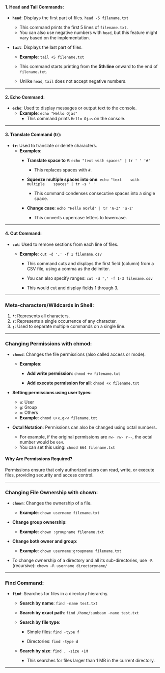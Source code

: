 
#### **1. Head and Tail Commands:**

- **`head`**: Displays the first part of files.
        `head -5 filename.txt`
        
	- This command prints the first 5 lines of `filename.txt`.
	- You can also use negative numbers with `head`, but this feature might vary based on the implementation.

- **`tail`**: Displays the last part of files.
    
    - **Example**:
        `tail +5 filename.txt`
        
	- This command starts printing from the **5th line** onward to the end of `filename.txt`.
	- Unlike `head`, `tail` does not accept negative numbers.

---

#### **2. Echo Command:**

- **`echo`**: Used to display messages or output text to the console.
    - **Example**:
        `echo "Hello Ojas"`
        - This command prints `Hello Ojas` on the console.

---

#### **3. Translate Command (tr):**

- **`tr`**: Used to translate or delete characters.
    - **Examples**:
        - **Translate space to `#`**:
            `echo "text with spaces" | tr ' ' '#'`
            
            - This replaces spaces with `#`.
			
        - **Squeeze multiple spaces into one**:
            `echo "text    with   multiple    spaces" | tr -s ' '`
            
            - This command condenses consecutive spaces into a single space.
        - **Change case**:
            `echo "Hello World" | tr 'A-Z' 'a-z'`
            
            - This converts uppercase letters to lowercase.

---

#### **4. Cut Command:**

- **`cut`**: Used to remove sections from each line of files.
    - **Example**:
        `cut -d ',' -f 1 filename.csv`
        
        - This command cuts and displays the first field (column) from a CSV file, using a comma as the delimiter.
        - You can also specify ranges:
		`cut -d ',' -f 1-3 filename.csv`
		
		- This would cut and display fields 1 through 3.

---

### **Meta-characters/Wildcards in Shell:**

1. **`*`**: Represents all characters.
2. **`?`**: Represents a single occurrence of any character.
3. **`;`**: Used to separate multiple commands on a single line.

---

### **Changing Permissions with chmod:**

- **`chmod`**: Changes the file permissions (also called access or mode).
    
    - **Examples**:
        - **Add write permission**:
            `chmod +w filename.txt`
            
        - **Add execute permission for all**:
            `chmod +x filename.txt`
            
- **Setting permissions using user types**:
    
    - `u`: User
    - `g`: Group
    - `o`: Others
    - **Example**:
        `chmod u+x,g-w filename.txt`
        
- **Octal Notation**: Permissions can also be changed using octal numbers.
    
    - For example, if the original permissions are `rw- rw- r--`, the octal number would be `664`.
    - You can set this using:
        `chmod 664 filename.txt`
        

#### **Why Are Permissions Required?**

Permissions ensure that only authorized users can read, write, or execute files, providing security and access control.

---

### **Changing File Ownership with chown:**

- **`chown`**: Changes the ownership of a file.
    
    - **Example**:
        `chown username filename.txt`
        
- **Change group ownership**:
    
    - **Example**:
        `chown :groupname filename.txt`
        
- **Change both owner and group**:
    
    - **Example**:
        `chown username:groupname filename.txt`
        
- To change ownership of a directory and all its sub-directories, use `-R` (recursive):
    `chown -R username directoryname/`
    

---

### **Find Command:**

- **`find`**: Searches for files in a directory hierarchy.
    - **Search by name**:
        `find -name test.txt`
        
    - **Search by exact path**:
        `find /home/sunbeam -name test.txt`
        
    - **Search by file type**:
        - Simple files:
            `find -type f`
            
        - Directories:
            `find -type d`
            
    - **Search by size**:
        `find . -size +1M`
        
        - This searches for files larger than 1 MB in the current directory.

---